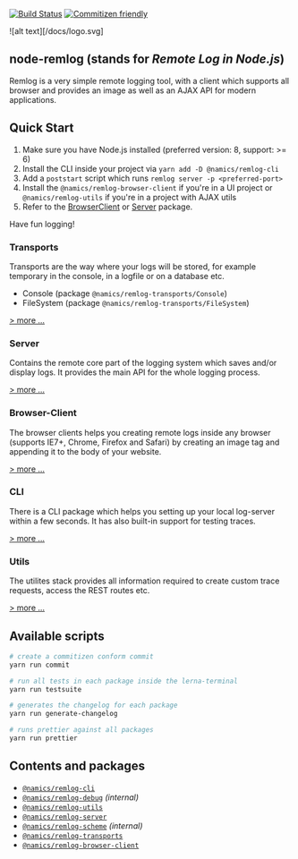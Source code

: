 [![Build Status](https://travis-ci.org/janbiasi/remlog.svg?branch=develop)](https://travis-ci.org/janbiasi/remlog) [![Commitizen friendly](https://img.shields.io/badge/commitizen-friendly-brightgreen.svg)](http://commitizen.github.io/cz-cli/)

![alt text][/docs/logo.svg]

## node-remlog (stands for _Remote Log in Node.js_)

Remlog is a very simple remote logging tool, with a client which supports all browser and provides an image as well as an AJAX API for modern applications.

## Quick Start

1. Make sure you have Node.js installed (preferred version: 8, support: >= 6)
2. Install the CLI inside your project via `yarn add -D @namics/remlog-cli`
3. Add a `poststart` script which runs `remlog server -p <preferred-port>`
4. Install the `@namics/remlog-browser-client` if you're in a UI project or `@namics/remlog-utils` if you're in a project with AJAX utils
5. Refer to the [BrowserClient](/packages/browser-client) or [Server](/packages/server#sending-a-trace-to-the-server-via-ajax) package.

Have fun logging!

### Transports

Transports are the way where your logs will be stored, for example temporary in the console, in a logfile or on a database etc.

* Console (package `@namics/remlog-transports/Console`)
* FileSystem (package `@namics/remlog-transports/FileSystem`)

[> more ...](/packages/transports)

### Server

Contains the remote core part of the logging system which saves and/or display logs. It provides the main API for the whole logging process.

[> more ...](/packages/server)

### Browser-Client

The browser clients helps you creating remote logs inside any browser (supports IE7+, Chrome, Firefox and Safari) by creating an image tag
and appending it to the body of your website.

[> more ...](/browser-client)

### CLI

There is a CLI package which helps you setting up your local log-server within a few seconds. It has also built-in support for testing traces.

[> more ...](/packages/cli)

### Utils

The utilites stack provides all information required to create custom trace requests, access the REST routes etc.

[> more ...](/packages/utils)

## Available scripts

```bash
# create a commitizen conform commit
yarn run commit

# run all tests in each package inside the lerna-terminal
yarn run testsuite

# generates the changelog for each package
yarn run generate-changelog

# runs prettier against all packages
yarn run prettier
```

## Contents and packages

* [`@namics/remlog-cli`](/packages/cli)
* [`@namics/remlog-debug`](/packages/debug) _(internal)_
* [`@namics/remlog-utils`](/packages/utils)
* [`@namics/remlog-server`](/packages/server)
* [`@namics/remlog-scheme`](/packages/scheme) _(internal)_
* [`@namics/remlog-transports`](/packages/transports)
* [`@namics/remlog-browser-client`](/packages/browser-client)

